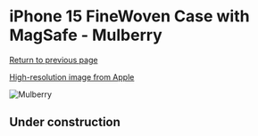 # iPhone 15 FineWoven Case with MagSafe - Mulberry

[Return to previous page](/iphone_15)

[High-resolution image from Apple](https://store.storeimages.cdn-apple.com/8756/as-images.apple.com/is/MT4L3?wid=4500&hei=4500&fmt=png)

<div style="width: 500px"><img src="/everyphone/MT4L3.png" alt="Mulberry"></div>

## Under construction
